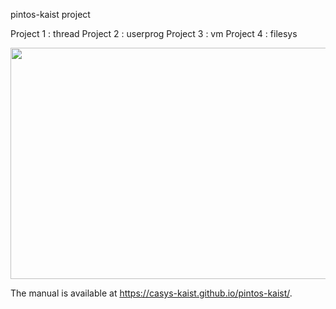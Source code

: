 pintos-kaist project 

Project 1 : thread
Project 2 : userprog
Project 3 : vm
Project 4 : filesys

<img src="/Users/toispre/Desktop/markdown_image/pintos.png"  width="700" height="370">

The manual is available at https://casys-kaist.github.io/pintos-kaist/.
